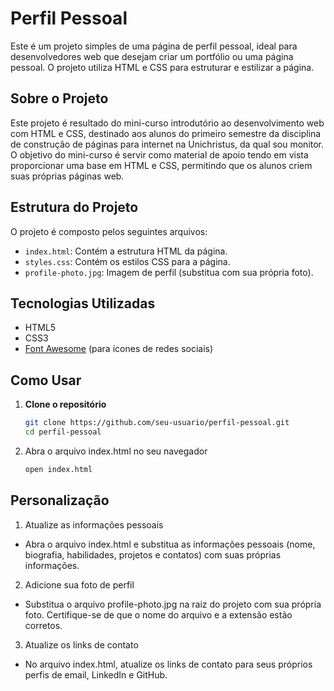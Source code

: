 # Perfil Pessoal

Este é um projeto simples de uma página de perfil pessoal, ideal para desenvolvedores web que desejam criar um portfólio ou uma página pessoal. O projeto utiliza HTML e CSS para estruturar e estilizar a página.

## Sobre o Projeto

Este projeto é resultado do mini-curso introdutório ao desenvolvimento web com HTML e CSS, destinado aos alunos do primeiro semestre da disciplina de construção de páginas para internet na Unichristus, da qual sou monitor. O objetivo do mini-curso é servir como material de apoio tendo em vista proporcionar uma base em HTML e CSS, permitindo que os alunos criem suas próprias páginas web.

## Estrutura do Projeto

O projeto é composto pelos seguintes arquivos:

- `index.html`: Contém a estrutura HTML da página.
- `styles.css`: Contém os estilos CSS para a página.
- `profile-photo.jpg`: Imagem de perfil (substitua com sua própria foto).

## Tecnologias Utilizadas

- HTML5
- CSS3
- [Font Awesome](https://fontawesome.com/) (para ícones de redes sociais)

## Como Usar

1. **Clone o repositório**

   ```bash
   git clone https://github.com/seu-usuario/perfil-pessoal.git
   cd perfil-pessoal
2. Abra o arquivo index.html no seu navegador
   ```bash
   open index.html
   ```
## Personalização

1. Atualize as informações pessoais
  - Abra o arquivo index.html e substitua as informações pessoais (nome, biografia, habilidades, projetos e contatos) com suas próprias informações.
2. Adicione sua foto de perfil
- Substitua o arquivo profile-photo.jpg na raiz do projeto com sua própria foto. Certifique-se de que o nome do arquivo e a extensão estão corretos.
3. Atualize os links de contato
- No arquivo index.html, atualize os links de contato para seus próprios perfis de email, LinkedIn e GitHub.
